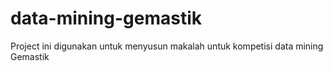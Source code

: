 # data-mining-gemastik
Project ini digunakan untuk menyusun makalah untuk kompetisi data mining Gemastik
